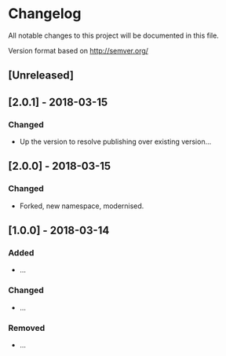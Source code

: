 # Changelog
All notable changes to this project will be documented in this file.

Version format based on http://semver.org/

## [Unreleased]

## [2.0.1] - 2018-03-15
### Changed
- Up the version to resolve publishing over existing version...

## [2.0.0] - 2018-03-15
### Changed
- Forked, new namespace, modernised.

## [1.0.0] - 2018-03-14
### Added
- ...

### Changed
- ...

### Removed
- ...

